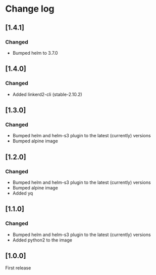 # Change log

## [1.4.1]

### Changed

- Bumped helm to 3.7.0

## [1.4.0]

### Changed

- Added linkerd2-cli (stable-2.10.2)

## [1.3.0]

### Changed

- Bumped helm and helm-s3 plugin to the latest (currently) versions
- Bumped alpine image

## [1.2.0]

### Changed

- Bumped helm and helm-s3 plugin to the latest (currently) versions
- Bumped alpine image
- Added yq

## [1.1.0]

### Changed

- Bumped helm and helm-s3 plugin to the latest (currently) versions
- Added python2 to the image

## [1.0.0]

First release
